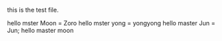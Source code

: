 this is the test file.

hello mster Moon = Zoro
hello mster yong = yongyong
hello master Jun = Jun;
hello master moon
